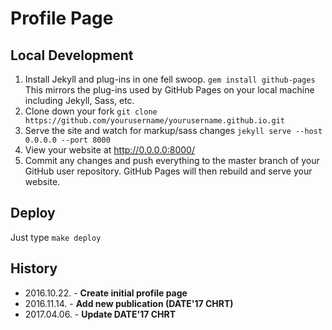# Profile Page

## Local Development

1. Install Jekyll and plug-ins in one fell swoop. `gem install github-pages` This mirrors the plug-ins used by GitHub Pages on your local machine including Jekyll, Sass, etc.
2. Clone down your fork `git clone https://github.com/yourusername/yourusername.github.io.git`
3. Serve the site and watch for markup/sass changes `jekyll serve --host 0.0.0.0 --port 8000`
4. View your website at http://0.0.0.0:8000/
5. Commit any changes and push everything to the master branch of your GitHub user repository. GitHub Pages will then rebuild and serve your website.

## Deploy
  
Just type `make deploy`

## History

- 2016.10.22. - **Create initial profile page**  
- 2016.11.14. - **Add new publication (DATE'17 CHRT)**  
- 2017.04.06. - **Update DATE'17 CHRT**  
